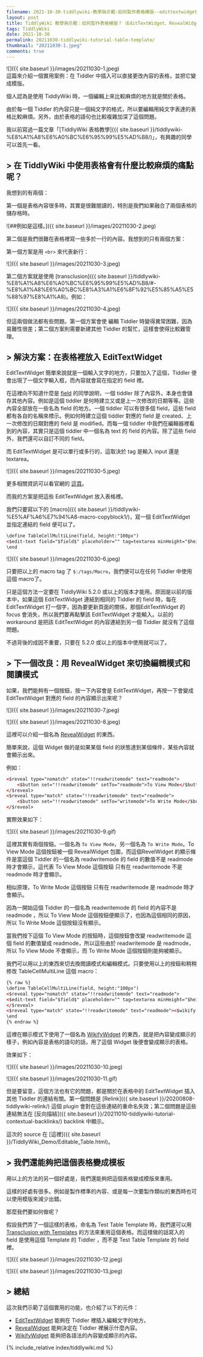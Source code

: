 ```yaml
---
filename: 2021-10-30-tiddlywiki-教學與示範-如何製作表格模版--edittextwidget-revealwidget-wikifywidget-.md
layout: post
title: TiddlyWiki 教學與示範：如何製作表格模版？（EditTextWidget、RevealWidget、WikifyWidget）
tags: TiddlyWiki
date: 2021-10-30
permalink: 20211030-tiddlywiki-tutorial-table-template/
thumbnail: "20211030-1.jpeg"
comments: true
---
```


![]({{ site.baseurl }}/images/20211030-1.jpeg)  
這篇來介紹一個實用案例：在 Tiddler 中插入可以直接更改內容的表格，並把它變成模版。

個人認為是使用 TiddlyWiki 時，一個編輯上來比較麻煩的地方就是關於表格。

由於每一個 Tiddler 的內容只是一個純文字的格式，所以要編輯用純文字表達的表格比較麻煩。另外，由於表格的語句也比較複雜加深了這個問題。

我以前寫過一篇文章「[TiddlyWiki 表格教學]({{ site.baseurl }}/tiddlywiki-%E8%A1%A8%E6%A0%BC%E6%95%99%E5%AD%B8/)」，有興趣的同學可以首先一看。

## > 在 TiddlyWiki 中使用表格會有什麼比較麻煩的痛點呢？

我想到的有兩個：

第一個是表格內容很多時，其實是很難閱讀的，特別是我們如果融合了兩個表格的儲存格時。

![##例如是這樣。]({{ site.baseurl }}/images/20211030-2.jpeg)

第二個是我們很難在表格裡寫一些多於一行的內容。我想到的只有兩個方案：

第一個方案是用 `<br>` 來代表新行：

![]({{ site.baseurl }}/images/20211030-3.jpeg)

第二個方案就是使用 [transclusion]({{ site.baseurl }}/tiddlywiki-%E8%A1%A8%E6%A0%BC%E6%95%99%E5%AD%B8/#-%E8%A1%A8%E6%A0%BC%E8%A3%A1%E6%8F%92%E5%85%A5%E5%88%97%E8%A1%A8)。例如：

![]({{ site.baseurl }}/images/20211030-4.jpeg)

但這兩個做法都有些問題。第一個方案會使 編輯 Tiddler 時變得異常困難，因為易難性很差；第二個方案則需要新建其他 Tiddler 的幫忙，這樣會使得比較難管理。

## > 解決方案：在表格裡放入 EditTextWidget

EditTextWidget 簡單來說就是一個輸入文字的地方，只要加入了這個，Tiddler 便會出現了一個文字輸入框，而內容就會寫在指定的 field 裡。

在這裡向不知道什麼是 [field](https://tiddlywiki.com/#TiddlerFields) 的同學說明，一個 tiddler 除了內容外，本身也會儲存其他內容。例如是這個 tiddler 是何時建立又或是上一次修改的日期等等。這些內容全部放在一些名為 field 的地方。一個 tiddler 可以有很多個 field，這些 field 都有各自的名稱來標示。例如何時建立這個 tiddler 對應的 field 是 created、上一次修改的日期對應的 field 是 modified。而每一個 tiddler 中我們在編輯器裡看到的內容，其實只是這個 tiddler 中一個名為 text 的 field 的內容。除了這些 field 外，我們還可以自訂不同的 field。

而 EditTextWidget 是可以單行或多行的，這取決於 tag 是輸入 input 還是 textarea。

![]({{ site.baseurl }}/images/20211030-5.jpeg)

更多相關資訊可以看官網的 [這頁](https://tiddlywiki.com/#EditTextWidget)。

而我的方案是把這些 EditTextWidget 放入表格裡。

我們只要寫以下的 [macro]({{ site.baseurl }}/tiddlywiki-%E5%AF%A6%E7%94%A8-macro-copyblock1/)，寫一個 EditTextWidget 並指定連結的 field 便可以了。

```html
\define TableCellMultiLine(field, height:"100px")
<$edit-text field="$field$" placeholder="" tag=textarea minHeight="$height$" autoHeight="yes"/>
\end
```

![]({{ site.baseurl }}/images/20211030-6.jpeg)

只要把以上的 macro tag 了 `$:/tags/Macro`，我們便可以在任何 Tiddler 中使用這個 macro了。

只是這個方法一定要在 TiddlyWiki 5.2.0 或以上的版本才能用。原因是以前的版本中，如果這個 EditTextWidget 連結到相同的 Tiddler 的 field 時，每在 EditTextWidget 打一個字，因為要更新頁面的關係，那個EditTextWidget 的 focus 會消失，所以我們要再點擊該 EditTextWidget 才能輸入。以前的 workaround 是把該 EditTextWidget 的內容連結到另一個 Tiddler 就沒有了這個問題。

不過背後的成因不重要，只要在 5.2.0 或以上的版本中使用就可以了。

## > 下一個改良：用 RevealWidget 來切換編輯模式和閱讀模式

如果，我們能夠有一個按鈕，按一下內容會是 EditTextWidget，再按一下會變成 EditTextWidget 對應的 field 的內容顯示出來呢？

![]({{ site.baseurl }}/images/20211030-7.jpeg)

![]({{ site.baseurl }}/images/20211030-8.jpeg)

這裡可以介紹一個名為 [RevealWidget](https://tiddlywiki.com/#RevealWidget) 的東西。

簡單來說，這個 Widget 做的是如果某個 field 的狀態達到某個條件，某些內容就會顯示出來。

例如：

```html
<$reveal type="nomatch" state="!!readwritemode" text="readmode">
    <$button set="!!readwritemode" setTo="readmode">To View Mode</$button>
</$reveal>
<$reveal type="match" state="!!readwritemode" text="readmode">
    <$button set="!!readwritemode" setTo="writemode">To Write Mode</$button>
</$reveal>
```

實際效果如下：

![]({{ site.baseurl }}/images/20211030-9.gif)

這裡其實有兩個按鈕。一個名為 `To View Mode`，另一個名為 `To Write Mode`。To View Mode 這個按鈕被一個 RevealWidget 包圍，而這個RevelWidget 的顯示條件是當這個 Tiddler 的一個名為 readwritemode 的 field 的數值不是 readmode 時才會顯示，這代表 To View Mode 這個按鈕 只有在 readwritemode 不是 readmode 時才會顯示。

相似原理，To Write Mode 這個按鈕 只有在 readwritemode 是 readmode 時才會顯示。

因為一開始這個 Tiddler 的一個名為 readwritemode 的 field 的內容不是 readmode ，所以 To View Mode 這個按鈕便顯示了，也因為這個相同的原因，所以 To Write Mode 這個按鈕沒有顯示。

當我們按下這個 To View Mode 的按鈕時，這個按鈕會改變 readwritemode 這個 field 的數值變成 readmode，所以這些由於 readwritemode 是 readmode，所以 To View Mode 不會顯示，而 To Write Mode 這個按鈕則能夠被顯示。

我們可以用以上的東西來切去換閲讀模式和編輯模式。只要使用以上的按鈕和稍稍修改 TableCellMultiLine 這個 macro：

```html
{% raw %}
\define TableCellMultiLine(field, height:"100px")
<$reveal type="nomatch" state="!!readwritemode" text="readmode">
<$edit-text field="$field$" placeholder="" tag=textarea minHeight="$height$" autoHeight="yes"/>
</$reveal>
<$reveal type="match" state="!!readwritemode" text="readmode"><$wikify name="fieldvalue" text="{{!!$field$}}" output="html"><<fieldvalue>></$wikify></$reveal>
\end
{% endraw %}
```

這裡在顯示模式下使用了一個名為 [WikifyWidget](https://tiddlywiki.com/#WikifyWidget) 的東西，就是把內容變成顯示的樣子，例如內容是表格的語句的話，用了這個 Widget 後便會變成顯示的表格。

效果如下：

![]({{ site.baseurl }}/images/20211030-10.jpeg)

![]({{ site.baseurl }}/images/20211030-11.gif)

但是要留意，這個方法也有它的問題，都是關於在表格中的 EditTextWidget 插入其他 Tiddler 的連結有關。第一個問題是 [Relink]({{ site.baseurl }}/20200808-tiddlywiki-relink/) 這個 plugin 會對在這些連結的重命名失效；第二個問題是這些連結無法在 [反向描結]({{ site.baseurl }}/20211010-tiddlywiki-tutorial-contextual-backlinks/) backlink 中顯示。

這次的 source 在 [這裡]({{ site.baseurl }}/TiddlyWiki_Demo/Editable_Table.html)。

## > 我們還能夠把這個表格變成模板

用以上的方法的另一個好處是，我們還能夠把這個表格變成模版來重用。

這樣的好處有很多。例如是製作標準的內容、或是每一次要製作類似的東西時也可以使用模版來減少出錯。

那麼我們要如何做呢？

假設我們弄了一個這樣的表格，命名為 Test Table Template 時，我們還可以用 [Transclusion with Templates](https://tiddlywiki.com/#Transclusion%20with%20Templates) 的方法來重用這個表格。而這樣做的話寫入的 field 是使用這個 Template 的 Tiddler ，而不是 Test Table Template 的 field 裡。

![]({{ site.baseurl }}/images/20211030-12.jpeg)

![]({{ site.baseurl }}/images/20211030-13.jpeg)

## > 總結

這次我們示範了這個實用的功能，也介紹了以下的元件：

* [EditTextWidget](https://tiddlywiki.com/#EditTextWidget) 能夠在 Tiddler 裡插入編輯文字的地方。
* [RevealWidget](https://tiddlywiki.com/#RevealWidget) 能夠決定在 Tiddler 裡展示什麼內容。
* [WikifyWidget](https://tiddlywiki.com/#WikifyWidget) 能夠把各語法的內容變成顯示的內容。

{% include_relative index/tiddlywiki.md %}